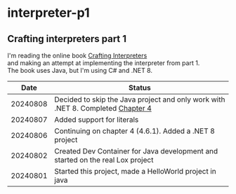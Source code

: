 # interpreter-p1
## Crafting interpreters part 1

I'm reading the online book [Crafting Interpreters](https://craftinginterpreters.com/contents.html)  
and making an attempt at implementing the interpreter from part 1.  
The book uses Java, but I'm using C# and .NET 8.  
  


| Date | Status |
| :---: | ---   |
| 20240808 | Decided to skip the Java project and only work with .NET 8.  Completed [Chapter 4](https://craftinginterpreters.com/scanning.html) |
| 20240807 | Added support for literals |
| 20240806 | Continuing on chapter 4 (4.6.1). Added a .NET 8 project |
| 20240802 | Created Dev Container for Java development and started on the real Lox project |
| 20240801 | Started this project, made a HelloWorld project in java |